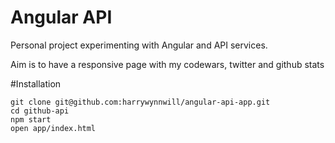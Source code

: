 # Angular API

Personal project experimenting with Angular and API services.

Aim is to have a responsive page with my codewars, twitter and github stats

#Installation
```
git clone git@github.com:harrywynnwill/angular-api-app.git
cd github-api
npm start
open app/index.html
```
